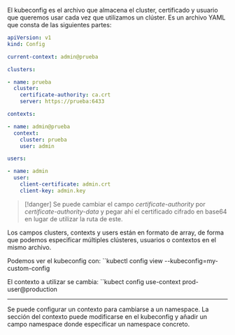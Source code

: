 El kubeconfig es el archivo que almacena el cluster, certificado y usuario que queremos usar cada vez que utilizamos un clúster. Es un archivo YAML que consta de las siguientes partes:

```yaml
apiVersion: v1
kind: Config

current-context: admin@prueba

clusters:

- name: prueba
  cluster: 
    certificate-authority: ca.crt
    server: https://prueba:6433

contexts:

- name: admin@prueba
  context:
    cluster: prueba
    user: admin

users:

- name: admin
  user:
    client-certificate: admin.crt
    client-key: admin.key


```


>[!danger] Se puede cambiar el campo *certificate-authority* por *certificate-authority-data* y pegar ahí el certificado cifrado en base64 en lugar de utilizar la ruta de este.
>

Los campos clusters, contexts y users están en formato de array, de forma que podemos especificar múltiples clústeres, usuarios o contextos en el mismo archivo. 

Podemos ver el kubeconfig con:
``kubectl config view --kubeconfig=my-custom-config

El contexto a utilizar se cambia:
``kubect config use-context prod-user@production

---
Se puede configurar un contexto para cambiarse a un namespace. 
La sección del contexto puede modificarse en el kubeconfig y añadir un campo namespace donde especificar un namespace concreto. 
